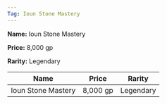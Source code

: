 ```yaml
---
Tag: Ioun Stone Mastery
---
```


**Name:** Ioun Stone Mastery

**Price:** 8,000 gp

**Rarity:** Legendary

| Name     | Price     | Rarity     |
| -------- | --------- | ---------- |
| Ioun Stone Mastery | 8,000 gp | Legendary |
